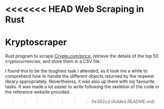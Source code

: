 <<<<<<< HEAD
Web Scraping in Rust
=======
# Kryptoscraper 

Rust program to scrape [Crypto.com/price](https://crypto.com/price), retrieve the details of the top 50 cryptocurrencies, and store them in a CSV file.

I found this to be the toughest task I attended, as it took me a while to comprehend how to handle the different objects returned by the reqwest library appropriately. Nevertheless, it was also up there with my favourite tasks. It was made a lot easier to write following the skeleton of the code in the reference website provided.
>>>>>>> 0e362cd (Added README.md)

